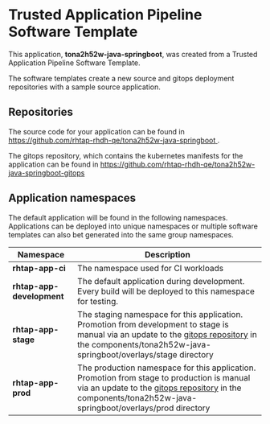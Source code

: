 # Trusted Application Pipeline Software Template

This application, **tona2h52w-java-springboot**, was created from a Trusted Application Pipeline Software Template.

The software templates create a new source and gitops deployment repositories with a sample source application. 

## Repositories

The source code for your application can be found in [https://github.com/rhtap-rhdh-qe/tona2h52w-java-springboot ](https://github.com/rhtap-rhdh-qe/tona2h52w-java-springboot ).
 
The gitops repository, which contains the kubernetes manifests for the application can be found in 
[https://github.com/rhtap-rhdh-qe/tona2h52w-java-springboot-gitops ](https://github.com/rhtap-rhdh-qe/tona2h52w-java-springboot-gitops ) 

## Application namespaces 

The default application will be found in the following namespaces. Applications can be deployed into unique namespaces or multiple software templates can also bet generated into the same group namespaces.  

|  Namespace   |  Description   |  
| -------- | -------- |
| **rhtap-app-ci** | The namespace used for CI workloads |
| **rhtap-app-development** | The default application during development. Every build will be deployed to this namespace for testing. |
| **rhtap-app-stage** | The staging namespace for this application. Promotion from development to stage is manual via an update to the [gitops repository](https://github.com/rhtap-rhdh-qe/tona2h52w-java-springboot-gitops ) in the components/tona2h52w-java-springboot/overlays/stage directory |
| **rhtap-app-prod** | The production namespace for this application. Promotion from stage to production is manual via an update to the [gitops repository](https://github.com/rhtap-rhdh-qe/tona2h52w-java-springboot-gitops ) in the components/tona2h52w-java-springboot/overlays/prod directory |